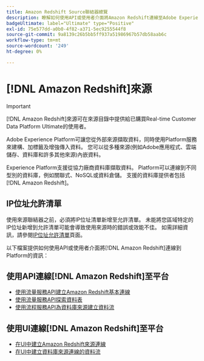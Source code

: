 ```yaml
---
title: Amazon Redshift Source聯結器總覽
description: 瞭解如何使用API或使用者介面將Amazon Redshift連線至Adobe Experience Platform。
badgeUltimate: label="Ultimate" type="Positive"
exl-id: 75e577dd-a0b0-4f82-a371-5ec9255544f8
source-git-commit: 9a8139c26b5bb5ff937a51986967b57db58aab6c
workflow-type: tm+mt
source-wordcount: '249'
ht-degree: 0%

---
```


# [!DNL Amazon Redshift]來源

>[!IMPORTANT]
>
>[!DNL Amazon Redshift]來源可在來源目錄中提供給已購買Real-time Customer Data Platform Ultimate的使用者。

Adobe Experience Platform可讓您從外部來源擷取資料，同時使用Platform服務來建構、加標籤及增強傳入資料。 您可以從多種來源(例如Adobe應用程式、雲端儲存、資料庫和許多其他來源)內嵌資料。

Experience Platform支援從協力廠商資料庫擷取資料。 Platform可以連線到不同型別的資料庫，例如關聯式、NoSQL或資料倉儲。 支援的資料庫提供者包括[!DNL Amazon Redshift]。

## IP位址允許清單

使用來源聯結器之前，必須將IP位址清單新增至允許清單。 未能將您區域特定的IP位址新增到允許清單可能會導致使用來源時的錯誤或效能不佳。 如需詳細資訊，請參閱[IP位址允許清單](../../ip-address-allow-list.md)頁面。

以下檔案提供如何使用API或使用者介面將[!DNL Amazon Redshift]連線到Platform的資訊：

## 使用API連線[!DNL Amazon Redshift]至平台

- [使用流量服務API建立Amazon Redshift基本連線](../../tutorials/api/create/databases/redshift.md)
- [使用流量服務API探索資料表](../../tutorials/api/explore/tabular.md)
- [使用流程服務API為資料庫來源建立資料流](../../tutorials/api/collect/database-nosql.md)

## 使用UI連線[!DNL Amazon Redshift]至平台

- [在UI中建立Amazon Redshift來源連線](../../tutorials/ui/create/databases/redshift.md)
- [在UI中建立資料庫來源連線的資料流](../../tutorials/ui/dataflow/databases.md)
